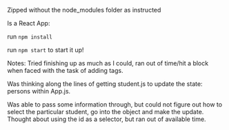 Zipped without the node_modules folder as instructed

Is a React App:

run `npm install`

run `npm start` to start it up!


Notes:
Tried finishing up as much as I could, ran out of time/hit a block when faced with the task of adding tags.

Was thinking along the lines of getting student.js to update the state: persons within App.js.

Was able to pass some information through, but could not figure out how to select the particular student, go into the object and make the update. Thought about using the id as a selector, but ran out of available time.

